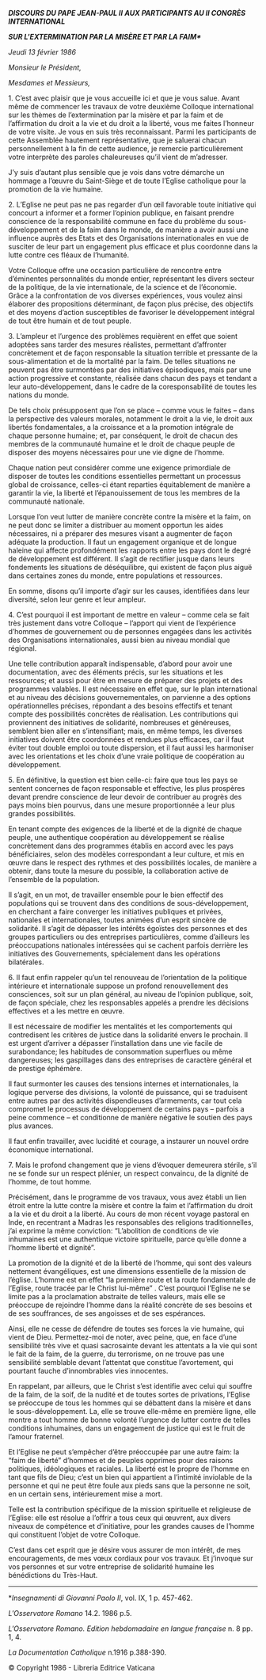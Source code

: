 ***DISCOURS DU PAPE JEAN-PAUL II*** ***AUX PARTICIPANTS AU II CONGRÈS INTERNATIONAL***

***SUR L'EXTERMINATION PAR LA MISÈRE ET PAR LA FAIM\****

*Jeudi 13 février 1986*

*Monsieur le Président,*

*Mesdames et Messieurs,*

1\. C’est avec plaisir que je vous accueille ici et que je vous salue. Avant même de commencer les travaux de votre deuxième Colloque international sur les thèmes de l’extermination par la misère et par la faim et de l’affirmation du droit a la vie et du droit a la liberté, vous me faites l’honneur de votre visite. Je vous en suis très reconnaissant. Parmi les participants de cette Assemblée hautement représentative, que je saluerai chacun personnellement à la fin de cette audience, je remercie particulièrement votre interprète des paroles chaleureuses qu’il vient de m’adresser.

J’y suis d’autant plus sensible que je vois dans votre démarche un hommage a l’œuvre du Saint-Siège et de toute l’Eglise catholique pour la promotion de la vie humaine.

2\. L’Eglise ne peut pas ne pas regarder d’un œil favorable toute initiative qui concourt a informer et a former l’opinion publique, en faisant prendre conscience de la responsabilité commune en face du problème du sous-développement et de la faim dans le monde, de manière a avoir aussi une influence auprès des Etats et des Organisations internationales en vue de susciter de leur part un engagement plus efficace et plus coordonne dans la lutte contre ces fléaux de l’humanité.

Votre Colloque offre une occasion particulière de rencontre entre d’éminentes personnalités du monde entier, représentant les divers secteur de la politique, de la vie internationale, de la science et de l’économie. Grâce a la confrontation de vos diverses expériences, vous voulez ainsi élaborer des propositions déterminant, de façon plus précise, des objectifs et des moyens d’action susceptibles de favoriser le développement intégral de tout être humain et de tout peuple.

3\. L’ampleur et l’urgence des problèmes requièrent en effet que soient adoptées sans tarder des mesures réalistes, permettant d’affronter concrètement et de façon responsable la situation terrible et pressante de la sous-alimentation et de la mortalité par la faim. De telles situations ne peuvent pas être surmontées par des initiatives épisodiques, mais par une action progressive et constante, réalisée dans chacun des pays et tendant a leur auto-développement, dans le cadre de la coresponsabilité de toutes les nations du monde.

De tels choix présupposent que l’on se place – comme vous le faites – dans la perspective des valeurs morales, notamment le droit a la vie, le droit aux libertés fondamentales, a la croissance et a la promotion intégrale de chaque personne humaine; et, par conséquent, le droit de chacun des membres de la communauté humaine et le droit de chaque peuple de disposer des moyens nécessaires pour une vie digne de l’homme.

Chaque nation peut considérer comme une exigence primordiale de disposer de toutes les conditions essentielles permettant un processus global de croissance, celles-ci étant reparties équitablement de manière a garantir la vie, la liberté et l’épanouissement de tous les membres de la communauté nationale.

Lorsque l’on veut lutter de manière concrète contre la misère et la faim, on ne peut donc se limiter a distribuer au moment opportun les aides nécessaires, ni a préparer des mesures visant a augmenter de façon adéquate la production. Il faut un engagement organique et de longue haleine qui affecte profondément les rapports entre les pays dont le degré de développement est différent. Il s’agit de rectifier jusque dans leurs fondements les situations de déséquilibre, qui existent de façon plus aiguë dans certaines zones du monde, entre populations et ressources.

En somme, disons qu’il importe d’agir sur les causes, identifiées dans leur diversité, selon leur genre et leur ampleur.

4\. C’est pourquoi il est important de mettre en valeur – comme cela se fait très justement dans votre Colloque – l’apport qui vient de l’expérience d’hommes de gouvernement ou de personnes engagées dans les activités des Organisations internationales, aussi bien au niveau mondial que régional.

Une telle contribution apparaît indispensable, d’abord pour avoir une documentation, avec des éléments précis, sur les situations et les ressources; et aussi pour être en mesure de préparer des projets et des programmes valables. Il est nécessaire en effet que, sur le plan international et au niveau des décisions gouvernementales, on parvienne a des options opérationnelles précises, répondant a des besoins effectifs et tenant compte des possibilités concrètes de réalisation. Les contributions qui proviennent des initiatives de solidarité, nombreuses et généreuses, semblent bien aller en s’intensifiant; mais, en même temps, les diverses initiatives doivent être coordonnées et rendues plus efficaces, car il faut éviter tout double emploi ou toute dispersion, et il faut aussi les harmoniser avec les orientations et les choix d’une vraie politique de coopération au développement.

5\. En définitive, la question est bien celle-ci: faire que tous les pays se sentent concernes de façon responsable et effective, les plus prospères devant prendre conscience de leur devoir de contribuer au progrès des pays moins bien pourvus, dans une mesure proportionnée a leur plus grandes possibilités.

En tenant compte des exigences de la liberté et de la dignité de chaque peuple, une authentique coopération au développement se réalise concrètement dans des programmes établis en accord avec les pays bénéficiaires, selon des modèles correspondant a leur culture, et mis en œuvre dans le respect des rythmes et des possibilités locales, de manière a obtenir, dans toute la mesure du possible, la collaboration active de l’ensemble de la population.

Il s’agit, en un mot, de travailler ensemble pour le bien effectif des populations qui se trouvent dans des conditions de sous-développement, en cherchant a faire converger les initiatives publiques et privées, nationales et internationales, toutes animées d’un esprit sincère de solidarité. Il s’agit de dépasser les intérêts égoïstes des personnes et des groupes particuliers ou des entreprises particulières, comme d’ailleurs les préoccupations nationales intéressées qui se cachent parfois derrière les initiatives des Gouvernements, spécialement dans les opérations bilatérales.

6\. Il faut enfin rappeler qu’un tel renouveau de l’orientation de la politique intérieure et internationale suppose un profond renouvellement des consciences, soit sur un plan général, au niveau de l’opinion publique, soit, de façon spéciale, chez les responsables appelés a prendre les décisions effectives et a les mettre en œuvre.

Il est nécessaire de modifier les mentalités et les comportements qui contredisent les critères de justice dans la solidarité envers le prochain. Il est urgent d’arriver a dépasser l’installation dans une vie facile de surabondance; les habitudes de consommation superflues ou même dangereuses; les gaspillages dans des entreprises de caractère général et de prestige éphémère.

Il faut surmonter les causes des tensions internes et internationales, la logique perverse des divisions, la volonté de puissance, qui se traduisent entre autres par des activités dispendieuses d’armements, car tout cela compromet le processus de développement de certains pays – parfois a peine commence – et conditionne de manière négative le soutien des pays plus avances.

Il faut enfin travailler, avec lucidité et courage, a instaurer un nouvel ordre économique international.

7\. Mais le profond changement que je viens d’évoquer demeurera stérile, s’il ne se fonde sur un respect plénier, un respect convaincu, de la dignité de l’homme, de tout homme.

Précisément, dans le programme de vos travaux, vous avez établi un lien étroit entre la lutte contre la misère et contre la faim et l’affirmation du droit a la vie et du droit a la liberté. Au cours de mon récent voyage pastoral en Inde, en recentrant a Madras les responsables des religions traditionnelles, j’ai exprime la même conviction: “L’abolition de conditions de vie inhumaines est une authentique victoire spirituelle, parce qu’elle donne a l’homme liberté et dignité”.

La promotion de la dignité et de la liberté de l’homme, qui sont des valeurs nettement évangéliques, est une dimensions essentielle de la mission de l’église. L’homme est en effet “la première route et la route fondamentale de l’Eglise, route tracée par le Christ lui-même” . C’est pourquoi l’Eglise ne se limite pas a la proclamation abstraite de telles valeurs, mais elle se préoccupe de rejoindre l’homme dans la réalité concrète de ses besoins et de ses souffrances, de ses angoisses et de ses espérances.

Ainsi, elle ne cesse de défendre de toutes ses forces la vie humaine, qui vient de Dieu. Permettez-moi de noter, avec peine, que, en face d’une sensibilité très vive et quasi sacrosainte devant les attentats a la vie qui sont le fait de la faim, de la guerre, du terrorisme, on ne trouve pas une sensibilité semblable devant l’attentat que constitue l’avortement, qui pourtant fauche d’innombrables vies innocentes.

En rappelant, par ailleurs, que le Christ s’est identifie avec celui qui souffre de la faim, de la soif, de la nudité et de toutes sortes de privations, l’Eglise se préoccupe de tous les hommes qui se débattent dans la misère et dans le sous-développement. La, elle se trouve elle-même en première ligne, elle montre a tout homme de bonne volonté l’urgence de lutter contre de telles conditions inhumaines, dans un engagement de justice qui est le fruit de l’amour fraternel.

Et l’Eglise ne peut s’empêcher d’être préoccupée par une autre faim: la “faim de liberté” d’hommes et de peuples opprimes pour des raisons politiques, idéologiques et raciales. La liberté est le propre de l’homme en tant que fils de Dieu; c’est un bien qui appartient a l’intimité inviolable de la personne et qui ne peut être foule aux pieds sans que la personne ne soit, en un certain sens, intérieurement mise a mort.

Telle est la contribution spécifique de la mission spirituelle et religieuse de l’Eglise: elle est résolue a l’offrir a tous ceux qui œuvrent, aux divers niveaux de compétence et d’initiative, pour les grandes causes de l’homme qui constituent l’objet de votre Colloque.

C’est dans cet esprit que je désire vous assurer de mon intérêt, de mes encouragements, de mes vœux cordiaux pour vos travaux. Et j’invoque sur vos personnes et sur votre entreprise de solidarité humaine les bénédictions du Très-Haut.

* * *

\**Insegnamenti di Giovanni Paolo II*, vol. IX, 1 p. 457-462.

*L'Osservatore Romano* 14.2. 1986 p.5.

*L'Osservatore Romano. Edition hebdomadaire en langue française* n. 8 pp. 1, 4.

*La Documentation Catholique* n.1916 p.388-390.

© Copyright 1986 - Libreria Editrice Vaticana